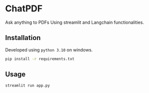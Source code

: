 # ChatPDF

Ask anything to PDFs Using streamlit and Langchain functionalities.

## Installation

Developed using `python 3.10` on windows.

```bash
pip install -r requirements.txt
```

## Usage

```bash
streamlit run app.py
```
